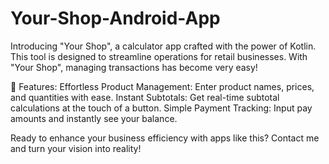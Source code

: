 # Your-Shop-Android-App
Introducing "Your Shop", a calculator app crafted with the power of Kotlin. This tool is designed to streamline operations for retail businesses. With "Your Shop", managing transactions has become very easy!

🔹 Features:
    Effortless Product Management: Enter product names, prices, and quantities with ease.
    Instant Subtotals: Get real-time subtotal calculations at the touch of a button.
    Simple Payment Tracking: Input pay amounts and instantly see your balance.

Ready to enhance your business efficiency with apps like this? Contact me and turn your vision into reality!
